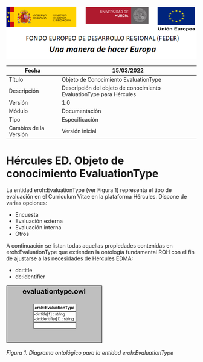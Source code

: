 ![](../../Docs/media/CabeceraDocumentosMD.png)

| Fecha         | 15/03/2022                                                   |
| ------------- | ------------------------------------------------------------ |
|Título|Objeto de Conocimiento EvaluationType| 
|Descripción|Descripción del objeto de conocimiento EvaluationType para Hércules|
|Versión|1.0|
|Módulo|Documentación|
|Tipo|Especificación|
|Cambios de la Versión|Versión inicial|

# Hércules ED. Objeto de conocimiento EvaluationType

La entidad eroh:EvaluationType (ver Figura 1) representa el tipo de evaluación en el Curriculum Vitae en la plataforma Hércules. Dispone de varias opciones:
- Encuesta
- Evaluación externa
- Evaluación interna
- Otros

A continuación se listan todas aquellas propiedades contenidas en eroh:EvaluationType que extienden la ontología fundamental ROH con el fin de ajustarse a las necesidades de Hércules EDMA:

- dc:title
- dc:identifier

![](../../Docs/media/ObjetosDeConocimiento/EvaluationType.png)

*Figura 1. Diagrama ontológico para la entidad eroh:EvaluationType*

